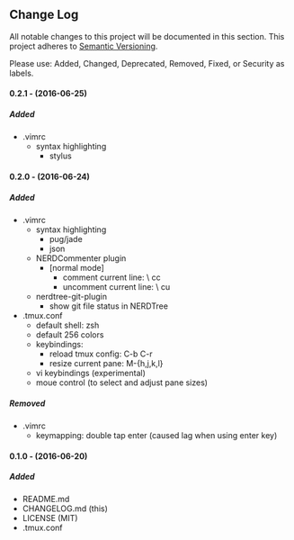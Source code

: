 ## Change Log

All notable changes to this project will be documented in this section. This
project adheres to [Semantic Versioning](http://semver.org/).

Please use: Added, Changed, Deprecated, Removed, Fixed, or Security as labels.
<br>

#### 0.2.1 - (2016-06-25)
##### Added
* .vimrc
  * syntax highlighting
    * stylus

#### 0.2.0 - (2016-06-24)
##### Added
* .vimrc
  * syntax highlighting
    * pug/jade
    * json
  * NERDCommenter plugin
    * [normal mode]
      * comment current line: \ cc
      * uncomment current line: \ cu
  * nerdtree-git-plugin
    * show git file status in NERDTree
* .tmux.conf
  * default shell: zsh
  * default 256 colors
  * keybindings:
    * reload tmux config: C-b C-r
    * resize current pane: M-{h,j,k,l}
  * vi keybindings (experimental)
  * moue control (to select and adjust pane sizes)

##### Removed
* .vimrc
  * keymapping: double tap enter (caused lag when using enter key)

#### 0.1.0 - (2016-06-20)
##### Added
* README.md
* CHANGELOG.md (this)
* LICENSE (MIT)
* .tmux.conf

